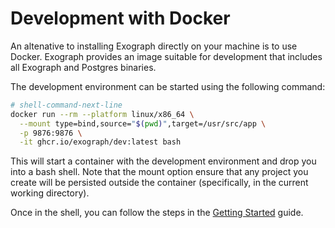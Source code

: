 # Development with Docker

An altenative to installing Exograph directly on your machine is to use Docker. Exograph provides an image suitable for development that includes all Exograph and Postgres binaries.

The development environment can be started using the following command:

```sh
# shell-command-next-line
docker run --rm --platform linux/x86_64 \
  --mount type=bind,source="$(pwd)",target=/usr/src/app \
  -p 9876:9876 \
  -it ghcr.io/exograph/dev:latest bash
```

This will start a container with the development environment and drop you into a bash shell. Note that the mount option ensure that any project you create will be persisted outside the container (specifically, in the current working directory).

Once in the shell, you can follow the steps in the [Getting Started](./index.md) guide.



